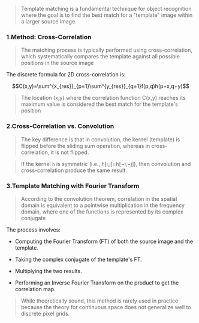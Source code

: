 
>Template matching is a fundamental technique for object recognition where the goal is to find the best match for a "template" image within a larger source image.


### 1.Method: Cross-Correlation

>The matching process is typically performed using cross-correlation, which systematically compares the template against all possible positions in the source image

The discrete formula for 2D cross-correlation is:

$$C(x,y)=\sum^{x_{res}}_{p=1}\sum^{y_{res}}_{q=1}f(p,q)h(p+x,q+y)$$

>The location (x,y) where the correlation function C(x,y) reaches its maximum value is considered the best match for the template's position

### 2.Cross-Correlation vs. Convolution

>The key difference is that in convolution, the kernel (template) is flipped before the sliding sum operation, whereas in cross-correlation, it is not flipped.

>If the kernel `h` is symmetric (i.e., h[i,j]=h[−i,−j]), then convolution and cross-correlation produce the same result.

### 3.Template Matching with Fourier Transform

>According to the convolution theorem, correlation in the spatial domain is equivalent to a pointwise multiplication in the frequency domain, where one of the functions is represented by its complex conjugate

The process involves:

- Computing the Fourier Transform (FT) of both the source image and the template.
    
- Taking the complex conjugate of the template's FT.
    
- Multiplying the two results.
    
- Performing an Inverse Fourier Transform on the product to get the correlation map.

>While theoretically sound, this method is rarely used in practice because the theory for continuous space does not generalize well to discrete pixel grids.

